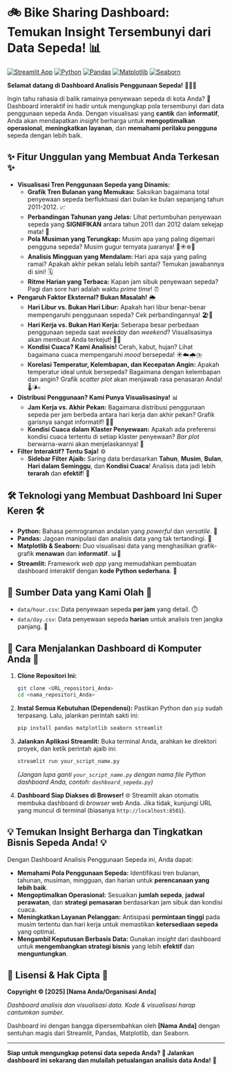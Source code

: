 # 🚲  Bike Sharing Dashboard: Temukan Insight Tersembunyi dari Data Sepeda! 📊

[![Streamlit App](https://img.shields.io/badge/Streamlit-App-brightgreen?style=for-the-badge&logo=streamlit)](<link_aplikasi_streamlit_anda_jika_ada>)
[![Python](https://img.shields.io/badge/Python-3.8+-blue?style=for-the-badge&logo=python&logoColor=white)](https://www.python.org/)
[![Pandas](https://img.shields.io/badge/Pandas-Data%20Analysis-orange?style=for-the-badge&logo=pandas&logoColor=white)](https://pandas.pydata.org/)
[![Matplotlib](https://img.shields.io/badge/Matplotlib-Visualization-red?style=for-the-badge&logo=matplotlib&logoColor=white)](https://matplotlib.org/)
[![Seaborn](https://img.shields.io/badge/Seaborn-Statistical%20Plots-purple?style=for-the-badge&logo=seaborn&logoColor=white)](https://seaborn.pydata.org/)

**Selamat datang di Dashboard Analisis Penggunaan Sepeda!** 🚴‍♀️💨

Ingin tahu rahasia di balik ramainya penyewaan sepeda di kota Anda? 🤔  Dashboard interaktif ini hadir untuk mengungkap pola tersembunyi dari data penggunaan sepeda Anda.  Dengan visualisasi yang **cantik** dan **informatif**, Anda akan mendapatkan *insight* berharga untuk **mengoptimalkan operasional**, **meningkatkan layanan**, dan **memahami perilaku pengguna** sepeda dengan lebih baik.

## ✨ Fitur Unggulan yang Membuat Anda Terkesan ✨

*   **Visualisasi Tren Penggunaan Sepeda yang Dinamis:**
    *   **Grafik Tren Bulanan yang Memukau:** Saksikan bagaimana total penyewaan sepeda berfluktuasi dari bulan ke bulan sepanjang tahun 2011-2012. 📈
    *   **Perbandingan Tahunan yang Jelas:** Lihat pertumbuhan penyewaan sepeda yang **SIGNIFIKAN** antara tahun 2011 dan 2012 dalam sekejap mata! 🚀
    *   **Pola Musiman yang Terungkap:**  Musim apa yang paling digemari pengguna sepeda? Musim gugur ternyata juaranya! 🍂☀️❄️🌷
    *   **Analisis Mingguan yang Mendalam:**  Hari apa saja yang paling ramai? Apakah akhir pekan selalu lebih santai? Temukan jawabannya di sini! 🗓️
    *   **Ritme Harian yang Terbaca:**  Kapan jam sibuk penyewaan sepeda?  Pagi dan sore hari adalah waktu *prime time*! ⏰
*   **Pengaruh Faktor Eksternal? Bukan Masalah!** 🌦️
    *   **Hari Libur vs. Bukan Hari Libur:**  Apakah hari libur benar-benar mempengaruhi penggunaan sepeda?  Cek perbandingannya! 🏖️🏢
    *   **Hari Kerja vs. Bukan Hari Kerja:**  Seberapa besar perbedaan penggunaan sepeda saat *weekday* dan *weekend*?  Visualisasinya akan membuat Anda terkejut! 💼🎉
    *   **Kondisi Cuaca? Kami Analisis!**  Cerah, kabut, hujan?  Lihat bagaimana cuaca mempengaruhi *mood* bersepeda! ☀️☁️🌧️⛈️
    *   **Korelasi Temperatur, Kelembapan, dan Kecepatan Angin:**  Apakah temperatur ideal untuk bersepeda? Bagaimana dengan kelembapan dan angin?  Grafik *scatter plot* akan menjawab rasa penasaran Anda! 🌡️💧🌬️
*   **Distribusi Penggunaan? Kami Punya Visualisasinya!** 📊
    *   **Jam Kerja vs. Akhir Pekan:**  Bagaimana distribusi penggunaan sepeda per jam berbeda antara hari kerja dan akhir pekan?  Grafik garisnya sangat informatif! 👔🥳
    *   **Kondisi Cuaca dalam Klaster Penyewaan:**  Apakah ada preferensi kondisi cuaca tertentu di setiap klaster penyewaan?  *Bar plot* berwarna-warni akan menjelaskannya! 🌈
*   **Filter Interaktif? Tentu Saja!** ⚙️
    *   **Sidebar Filter Ajaib:**  Saring data berdasarkan **Tahun**, **Musim**, **Bulan**, **Hari dalam Seminggu**, dan **Kondisi Cuaca**! Analisis data jadi lebih **terarah** dan **efektif**! 🎯

## 🛠️ Teknologi yang Membuat Dashboard Ini Super Keren 🛠️

*   **Python:** Bahasa pemrograman andalan yang *powerful* dan *versatile*. 🐍
*   **Pandas:**  Jagoan manipulasi dan analisis data yang tak tertandingi. 🐼
*   **Matplotlib & Seaborn:**  Duo visualisasi data yang menghasilkan grafik-grafik **menawan** dan **informatif**. 📊🎨
*   **Streamlit:**  Framework *web app* yang memudahkan pembuatan dashboard interaktif dengan **kode Python sederhana**. 🚀

## 📂 Sumber Data yang Kami Olah 📂

*   `data/hour.csv`: Data penyewaan sepeda **per jam** yang detail. ⏱️
*   `data/day.csv`: Data penyewaan sepeda **harian** untuk analisis tren jangka panjang. 📅

## 🚀 Cara Menjalankan Dashboard di Komputer Anda 🚀

1.  **Clone Repositori Ini:**
    ```bash
    git clone <URL_repositori_Anda>
    cd <nama_repositori_Anda>
    ```

2.  **Instal Semua Kebutuhan (Dependensi):**
    Pastikan Python dan `pip` sudah terpasang. Lalu, jalankan perintah sakti ini:
    ```bash
    pip install pandas matplotlib seaborn streamlit
    ```

3.  **Jalankan Aplikasi Streamlit:**
    Buka terminal Anda, arahkan ke direktori proyek, dan ketik perintah ajaib ini:
    ```bash
    streamlit run your_script_name.py
    ```
    *(Jangan lupa ganti `your_script_name.py` dengan nama file Python dashboard Anda, contoh: `dashboard_sepeda.py`)*

4.  **Dashboard Siap Diakses di Browser!** 🌐
    Streamlit akan otomatis membuka dashboard di *browser* web Anda. Jika tidak, kunjungi URL yang muncul di terminal (biasanya `http://localhost:8501`).

## 💡  Temukan Insight Berharga dan Tingkatkan Bisnis Sepeda Anda! 💡

Dengan Dashboard Analisis Penggunaan Sepeda ini, Anda dapat:

*   **Memahami Pola Penggunaan Sepeda:** Identifikasi tren bulanan, tahunan, musiman, mingguan, dan harian untuk **perencanaan yang lebih baik**.
*   **Mengoptimalkan Operasional:** Sesuaikan **jumlah sepeda**, **jadwal perawatan**, dan **strategi pemasaran** berdasarkan jam sibuk dan kondisi cuaca.
*   **Meningkatkan Layanan Pelanggan:**  Antisipasi **permintaan tinggi** pada musim tertentu dan hari kerja untuk memastikan **ketersediaan sepeda** yang optimal.
*   **Mengambil Keputusan Berbasis Data:**  Gunakan *insight* dari dashboard untuk **mengembangkan strategi bisnis** yang lebih **efektif** dan **menguntungkan**.

## 📝 Lisensi & Hak Cipta 📝

**Copyright © [2025] [Nama Anda/Organisasi Anda]**

_Dashboard analisis dan visualisasi data. Kode & visualisasi harap cantumkan sumber._

Dashboard ini dengan bangga dipersembahkan oleh **[Nama Anda]** dengan sentuhan magis dari Streamlit, Pandas, Matplotlib, dan Seaborn.

---

**Siap untuk mengungkap potensi data sepeda Anda?  🚀  Jalankan dashboard ini sekarang dan mulailah petualangan analisis data Anda!** 🎉
